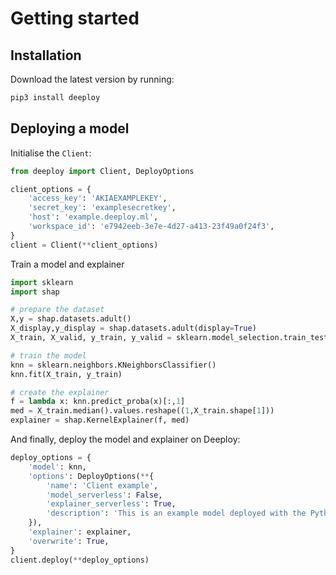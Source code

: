 # Getting started

## Installation

Download the latest version by running:

```bash
pip3 install deeploy
```

## Deploying a model

Initialise the `Client`:

```python
from deeploy import Client, DeployOptions

client_options = {
    'access_key': 'AKIAEXAMPLEKEY',
    'secret_key': 'examplesecretkey',
    'host': 'example.deeploy.ml',
    'workspace_id': 'e7942eeb-3e7e-4d27-a413-23f49a0f24f3',
}
client = Client(**client_options)
```

Train a model and explainer

```python
import sklearn
import shap

# prepare the dataset
X,y = shap.datasets.adult()
X_display,y_display = shap.datasets.adult(display=True)
X_train, X_valid, y_train, y_valid = sklearn.model_selection.train_test_split(X, y, test_size=0.2, random_state=7)

# train the model
knn = sklearn.neighbors.KNeighborsClassifier()
knn.fit(X_train, y_train)

# create the explainer
f = lambda x: knn.predict_proba(x)[:,1]
med = X_train.median().values.reshape((1,X_train.shape[1]))
explainer = shap.KernelExplainer(f, med)
```

And finally, deploy the model and explainer on Deeploy:

```python
deploy_options = {
    'model': knn, 
    'options': DeployOptions(**{
        'name': 'Client example',
        'model_serverless': False,
        'explainer_serverless': True,
        'description': 'This is an example model deployed with the Python client',
    }), 
    'explainer': explainer,
    'overwrite': True,
}
client.deploy(**deploy_options)
```
